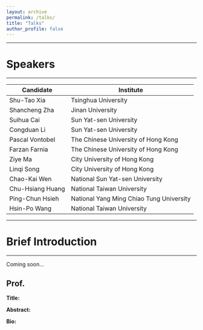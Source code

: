 ```yaml
---
layout: archive
permalink: /talks/
title: "Talks"
author_profile: false
---
```


---
# Speakers  
---
  
| Candidate                | Institute                                       |  
|--------------------------|-------------------------------------------------|  
| Shu-Tao Xia              | Tsinghua University                             |  
| Shancheng Zha            | Jinan University                                |  
| Suihua Cai               | Sun Yat-sen University                          |  
| Congduan Li              | Sun Yat-sen University                          |  
| Pascal Vontobel          | The Chinese University of Hong Kong             |  
| Farzan Farnia            | The Chinese University of Hong Kong             |  
| Ziye Ma                  | City University of Hong Kong                    |  
| Linqi Song               | City University of Hong Kong                    |
| Chao-Kai Wen             | National Sun Yat-sen University                 |  
| Chu-Hsiang Huang         | National Taiwan University                      |  
| Ping-Chun Hsieh          | National Yang Ming Chiao Tung University        |  
| Hsin-Po Wang             | National Taiwan University                      |  
  
---  
  
# Brief Introduction  
---

Coming soon...

Prof. 
-----


**Title:** 

**Abstract:** 


**Bio:** 

